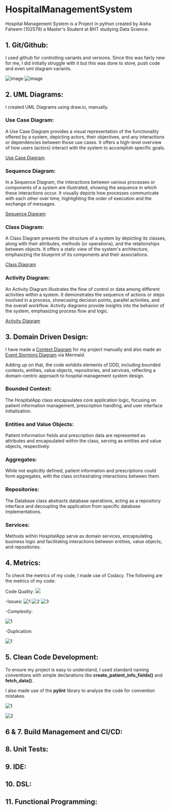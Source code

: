 # HospitalManagementSystem

Hospital Management System is a Project in python created by Aisha Faheem (102579) a Master's Student at BHT studying Data Science.

## 1. Git/Github:

I used github for controlling variants and versions. Since this was fairly new for me, I did initially struggle with it but this was done to store, push code and even uml diagram variants.

![image](https://github.com/AishaFaheem/HospitalManagementSystem/assets/64909342/4964b90b-e028-4db4-8cbf-7dbc68d74609)
![image](https://github.com/AishaFaheem/HospitalManagementSystem/assets/64909342/ef36289e-c011-4867-a94c-4f10251d92a6)


## 2. UML Diagrams:

I created UML Diagrams using draw.io, manually.
   
### Use Case Diagram:
A Use Case Diagram provides a visual representation of the functionality offered by a system, depicting actors, their objectives, and any interactions or dependencies between those use cases. It offers a high-level overview of how users (actors) interact with the system to accomplish specific goals.

[Use Case Diagram](https://drive.google.com/file/d/1C8CwuUi2ikwfCBTvw4JreK1dGvGdz1bP/view?usp=sharing)

### Sequence Diagram:
In a Sequence Diagram, the interactions between various processes or components of a system are illustrated, showing the sequence in which these interactions occur. It visually depicts how processes communicate with each other over time, highlighting the order of execution and the exchange of messages.

[Sequence Diagram](https://drive.google.com/file/d/1yZeZiP1Gu3jgwc8QjmWHAnJmd7GfYQoG/view?usp=sharing)

### Class Diagram:
A Class Diagram presents the structure of a system by depicting its classes, along with their attributes, methods (or operations), and the relationships between objects. It offers a static view of the system's architecture, emphasizing the blueprint of its components and their associations.

[Class Diagram](https://drive.google.com/file/d/14xqMyPHplQVmKomeD5NCnVyrb5p4PGbl/view?usp=sharing)

### Activity Diagram:
An Activity Diagram illustrates the flow of control or data among different activities within a system. It demonstrates the sequence of actions or steps involved in a process, showcasing decision points, parallel activities, and the overall workflow. Activity diagrams provide insights into the behavior of the system, emphasizing process flow and logic.

[Activity Diagram](https://drive.google.com/file/d/1hzPOMeXhx_iHLX5nDVmyN57-fu2rObr7/view?usp=sharing)

## 3. Domain Driven Design:

I have made a [Context Diagram](https://drive.google.com/file/d/1xaLQFyUG9PUT4wXm8WZ89wdPQFA-CKCe/view?usp=sharing) for my project manually and also made an [Event Storming Diagram](https://www.mermaidchart.com/raw/e5abad4e-62e8-478c-8d51-6fbd40eebb18?theme=light&version=v0.1&format=svg) via Mermaid.

Adding up on that, the code exhibits elements of DDD, including bounded contexts, entities, value objects, repositories, and services, reflecting a domain-centric approach to hospital management system design.

### Bounded Context:

The HospitalApp class encapsulates core application logic, focusing on patient information management, prescription handling, and user interface initialization.

### Entities and Value Objects:

Patient information fields and prescription data are represented as attributes and encapsulated within the class, serving as entities and value objects, respectively.

### Aggregates:

While not explicitly defined, patient information and prescriptions could form aggregates, with the class orchestrating interactions between them.

### Repositories:

The Database class abstracts database operations, acting as a repository interface and decoupling the application from specific database implementations.

### Services:

Methods within HospitalApp serve as domain services, encapsulating business logic and facilitating interactions between entities, value objects, and repositories.

## 4. Metrics:

To check the metrics of my code, I made use of Codacy. The following are the metrics of my code:


Code Quality: <a href="https://app.codacy.com/gh/AishaFaheem/HospitalManagementSystem/dashboard?utm_source=gh&utm_medium=referral&utm_content=&utm_campaign=Badge_grade"><img src="https://app.codacy.com/project/badge/Grade/1afac9a7ef1a464e927851cd1253d833"/></a>

-Issues: 
![1](https://github.com/AishaFaheem/HospitalManagementSystem/assets/64909342/8792f496-ff3c-4699-bf2d-c9236cc7e7a5)
![2](https://github.com/AishaFaheem/HospitalManagementSystem/assets/64909342/ed153d73-dc2d-4070-9abf-3f93f51c02fb)
![3](https://github.com/AishaFaheem/HospitalManagementSystem/assets/64909342/04879fda-abda-43ae-824f-4aadd8a85002)


-Complexity: 


![1](https://github.com/AishaFaheem/HospitalManagementSystem/assets/64909342/f9d35cd4-97f3-4bba-8510-d34b8c487bca)


-Duplication: 


![1](https://github.com/AishaFaheem/HospitalManagementSystem/assets/64909342/a5b056a1-e0b3-4bb6-b0e2-4fa1a8d11d28)


## 5. Clean Code Development:
To ensure my project is easy to understand, I used standard naming conventions with simple declarations like **create_patient_info_fields()** and **fetch_data()**.

I also made use of the **pylint** library to analyse the code for convention mistakes.


![1](https://github.com/AishaFaheem/HospitalManagementSystem/assets/64909342/c8fe6a93-3ed3-4849-a485-92675d2d5fae)



![2](https://github.com/AishaFaheem/HospitalManagementSystem/assets/64909342/f879bcb0-71af-44f6-ae3a-9d0e737a5e67)



   
## 6 & 7. Build Management and CI/CD:
## 8. Unit Tests:
## 9. IDE:
## 10. DSL:
## 11. Functional Programming:
